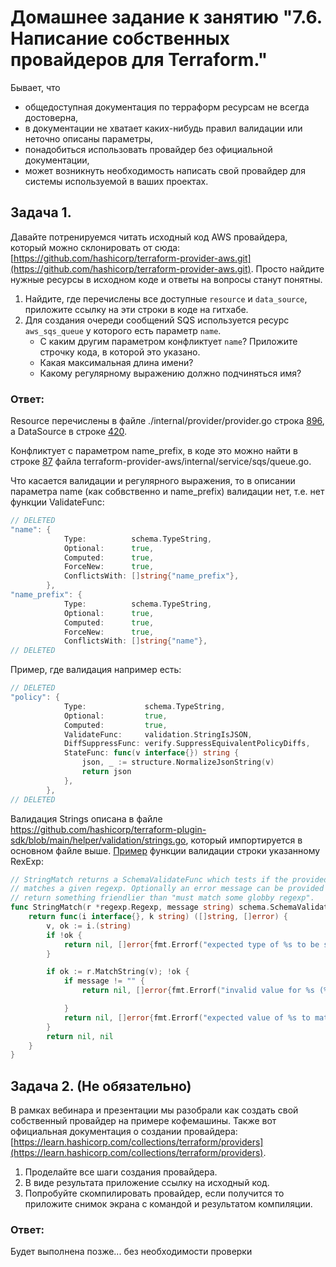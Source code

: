 # Домашнее задание к занятию "7.6. Написание собственных провайдеров для Terraform."

Бывает, что 
* общедоступная документация по терраформ ресурсам не всегда достоверна,
* в документации не хватает каких-нибудь правил валидации или неточно описаны параметры,
* понадобиться использовать провайдер без официальной документации,
* может возникнуть необходимость написать свой провайдер для системы используемой в ваших проектах.   

## Задача 1. 
Давайте потренируемся читать исходный код AWS провайдера, который можно склонировать от сюда: 
[https://github.com/hashicorp/terraform-provider-aws.git](https://github.com/hashicorp/terraform-provider-aws.git).
Просто найдите нужные ресурсы в исходном коде и ответы на вопросы станут понятны.  


1. Найдите, где перечислены все доступные `resource` и `data_source`, приложите ссылку на эти строки в коде на 
гитхабе.   
2. Для создания очереди сообщений SQS используется ресурс `aws_sqs_queue` у которого есть параметр `name`. 
    * С каким другим параметром конфликтует `name`? Приложите строчку кода, в которой это указано.
    * Какая максимальная длина имени? 
    * Какому регулярному выражению должно подчиняться имя? 
  
### Ответ:
Resource перечислены в файле ./internal/provider/provider.go строка [896](https://github.com/hashicorp/terraform-provider-aws/blob/c3b5c746b140a795a8d47943689dfc3856db5a0a/internal/provider/provider.go#L896), 
а DataSource в строке [420](https://github.com/hashicorp/terraform-provider-aws/blob/c3b5c746b140a795a8d47943689dfc3856db5a0a/internal/provider/provider.go#L420).

Конфликтует c параметром name_prefix, в коде это можно найти в строке [87](https://github.com/hashicorp/terraform-provider-aws/blob/b7e860d4ea8003793b4f4c049301d8d7de86eeda/internal/service/sqs/queue.go#L87) файла terraform-provider-aws/internal/service/sqs/queue.go.

Что касается валидации и регулярного выражения, то в описании параметра name (как собвственно и name_prefix) валидации нет, т.е. нет функции ValidateFunc:   

```go
// DELETED
"name": {
			Type:          schema.TypeString,
			Optional:      true,
			Computed:      true,
			ForceNew:      true,
			ConflictsWith: []string{"name_prefix"},
		},
"name_prefix": {
			Type:          schema.TypeString,
			Optional:      true,
			Computed:      true,
			ForceNew:      true,
			ConflictsWith: []string{"name"},
// DELETED
```
Пример, где валидация например есть:
```go
// DELETED
"policy": {
			Type:             schema.TypeString,
			Optional:         true,
			Computed:         true,
			ValidateFunc:     validation.StringIsJSON,
			DiffSuppressFunc: verify.SuppressEquivalentPolicyDiffs,
			StateFunc: func(v interface{}) string {
				json, _ := structure.NormalizeJsonString(v)
				return json
			},
		},
// DELETED
```
Валидация Strings описана в файле https://github.com/hashicorp/terraform-plugin-sdk/blob/main/helper/validation/strings.go, который импортируется в основном файле выше. [Пример](https://github.com/hashicorp/terraform-plugin-sdk/blob/19b8cceba7264b9551c2c2a3acf633685e4eec8d/helper/validation/strings.go#L90) функции валидации строки указанному RexExp:

```go
// StringMatch returns a SchemaValidateFunc which tests if the provided value
// matches a given regexp. Optionally an error message can be provided to
// return something friendlier than "must match some globby regexp".
func StringMatch(r *regexp.Regexp, message string) schema.SchemaValidateFunc {
	return func(i interface{}, k string) ([]string, []error) {
		v, ok := i.(string)
		if !ok {
			return nil, []error{fmt.Errorf("expected type of %s to be string", k)}
		}

		if ok := r.MatchString(v); !ok {
			if message != "" {
				return nil, []error{fmt.Errorf("invalid value for %s (%s)", k, message)}

			}
			return nil, []error{fmt.Errorf("expected value of %s to match regular expression %q, got %v", k, r, i)}
		}
		return nil, nil
	}
}
```


## Задача 2. (Не обязательно) 
В рамках вебинара и презентации мы разобрали как создать свой собственный провайдер на примере кофемашины. 
Также вот официальная документация о создании провайдера: 
[https://learn.hashicorp.com/collections/terraform/providers](https://learn.hashicorp.com/collections/terraform/providers).

1. Проделайте все шаги создания провайдера.
2. В виде результата приложение ссылку на исходный код.
3. Попробуйте скомпилировать провайдер, если получится то приложите снимок экрана с командой и результатом компиляции.   

### Ответ:

Будет выполнена позже... без необходимости проверки
